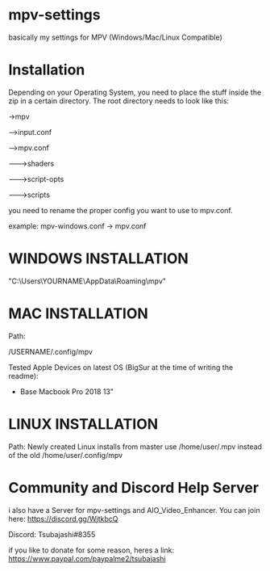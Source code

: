 # mpv-settings
basically my settings for MPV (Windows/Mac/Linux Compatible)

# Installation
Depending on your Operating System, you need to place the stuff inside the zip in a certain directory.
The root directory needs to look like this:

->mpv

-->input.conf

-->mpv.conf

--->shaders

--->script-opts

--->scripts

you need to rename the proper config you want to use to mpv.conf.

example: mpv-windows.conf -> mpv.conf

# WINDOWS INSTALLATION
"C:\Users\YOURNAME\AppData\Roaming\mpv"

# MAC INSTALLATION
Path:

/USERNAME/.config/mpv

Tested Apple Devices on latest OS (BigSur at the time of writing the readme):

- Base Macbook Pro 2018 13"


# LINUX INSTALLATION
Path:
Newly created Linux installs from master use /home/user/.mpv instead of the old /home/user/.config/mpv

# Community and Discord Help Server

i also have a Server for mpv-settings and AIO_Video_Enhancer. You can join here: https://discord.gg/WjtkbcQ

Discord: Tsubajashi#8355

if you like to donate for some reason, heres a link: https://www.paypal.com/paypalme2/tsubajashi
